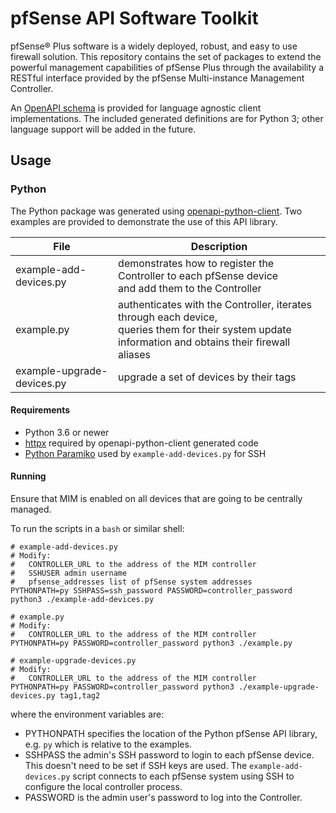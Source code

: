 # pfSense API Software Toolkit

pfSense® Plus software is a widely deployed, robust, and easy to use firewall solution.
This repository contains the set of packages to extend the powerful management
capabilities of pfSense Plus through the availability a RESTful interface provided
by the pfSense Multi-instance Management Controller.

An [OpenAPI schema](./pfapi_openapi.yml) is provided for language agnostic client implementations. The
included generated definitions are for Python 3; other language support will be added in the future.

## Usage

### Python

The Python package was generated using [openapi-python-client](https://github.com/openapi-generators/openapi-python-client).
Two examples are provided to demonstrate the use of this API library.

| File                   | Description                             |
|------------------------|-----------------------------------------|
| example-add-devices.py | demonstrates how to register the Controller to each pfSense device<br>and add them to the Controller |
| example.py             | authenticates with the Controller, iterates through each device,<br>queries them for their system update information and obtains their firewall aliases |
| example-upgrade-devices.py | upgrade a set of devices by their tags |

#### Requirements

* Python 3.6 or newer
* [httpx](https://www.python-httpx.org) required by openapi-python-client generated code
* [Python Paramiko](https://www.paramiko.org/) used by `example-add-devices.py` for SSH

#### Running

Ensure that MIM is enabled on all devices that are going to be centrally managed.

To run the scripts in a `bash` or similar shell:

```shell
# example-add-devices.py
# Modify:
#   CONTROLLER_URL to the address of the MIM controller
#   SSHUSER admin username
#   pfsense_addresses list of pfSense system addresses
PYTHONPATH=py SSHPASS=ssh_password PASSWORD=controller_password python3 ./example-add-devices.py

# example.py
# Modify:
#   CONTROLLER_URL to the address of the MIM controller
PYTHONPATH=py PASSWORD=controller_password python3 ./example.py

# example-upgrade-devices.py
# Modify:
#   CONTROLLER_URL to the address of the MIM controller
PYTHONPATH=py PASSWORD=controller_password python3 ./example-upgrade-devices.py tag1,tag2
```

where the environment variables are:
* PYTHONPATH specifies the location of the Python pfSense API library, e.g. `py` which is relative to the examples.
* SSHPASS the admin's SSH password to login to each pfSense device. This doesn't need to be set if SSH keys are used. The `example-add-devices.py` script connects to each pfSense system using SSH to configure the local controller process.
* PASSWORD is the admin user's password to log into the Controller.

